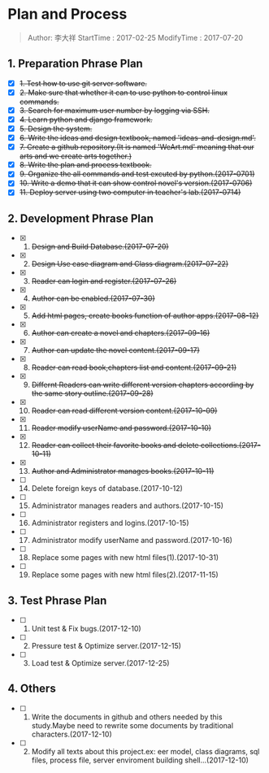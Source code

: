 # Plan and Process
> Author: 李大祥
StartTime : 2017-02-25
ModifyTime :  2017-07-20

## 1. Preparation Phrase Plan
+ [x] ~~1. Test how to use git server software.~~
+ [x] ~~2. Make sure that whether it can to use python to control linux commands.~~
+ [x] ~~3. Search for maximum user number by logging via SSH.~~
+ [x] ~~4. Learn python and django framework.~~
+ [x] ~~5. Design the system.~~
+ [x] ~~6. Write the ideas and design textbook, named 'ideas-and-design.md'.~~
+ [x] ~~7. Create a github repository.(It is named 'WeArt.md' meaning that our arts and we create arts together.)~~
+ [x] ~~8. Write the plan and process textbook.~~
+ [x] ~~9. Organize the all commands and test excuted by python.(2017-0701)~~
+ [x] ~~10. Write a demo that it can show control novel's version.(2017-0706)~~
+ [x] ~~11. Deploy server using two computer in teacher's lab.(2017-0714)~~

## 2. Development Phrase Plan
+ [x] 1. ~~Design and Build Database.(2017-07-20)~~
+ [x] 2. ~~Design Use case diagram and Class diagram.(2017-07-22)~~
+ [x] 3. ~~Reader can login and register.(2017-07-26)~~
+ [x] 4. ~~Author can be enabled.(2017-07-30)~~
+ [x] 5. ~~Add html pages, create books function of author apps.(2017-08-12)~~
+ [x] 6. ~~Author can create a novel and chapters.(2017-09-16)~~
+ [x] 7. ~~Author can update the novel content.(2017-09-17)~~
+ [x] 8. ~~Reader can read book,chapters list and content.(2017-09-21)~~
+ [x] 9. ~~Differnt Readers can write different version chapters according by the same story outline.(2017-09-28)~~
+ [x] 10. ~~Reader can read different version content.(2017-10-09)~~
+ [x] 11. ~~Reader modify userName and password.(2017-10-10)~~
+ [x] 12. ~~Reader can collect their favorite books and delete collections.(2017-10-11)~~
+ [x] 13. ~~Author and Administrator manages books.(2017-10-11)~~
+ [ ] 14. Delete foreign keys of database.(2017-10-12)                
+ [ ] 15. Administrator manages readers and authors.(2017-10-15)      
+ [ ] 16. Administrator registers and logins.(2017-10-15)          
+ [ ] 17. Administrator modify userName and password.(2017-10-16)     
+ [ ] 18. Replace some pages with new html files(1).(2017-10-31)       
+ [ ] 19. Replace some pages with new html files(2).(2017-11-15)

## 3. Test Phrase Plan
+ [ ] 1. Unit test & Fix bugs.(2017-12-10)
+ [ ] 2. Pressure test & Optimize server.(2017-12-15)
+ [ ] 3. Load test & Optimize server.(2017-12-25)

## 4. Others
+ [ ] 1. Write the documents in github and others needed by this study.Maybe need to rewrite some documents by traditional characters.(2017-12-10)
+ [ ] 2. Modify all texts about this project.ex: eer model, class diagrams, sql files, process file, server enviroment building shell...(2017-12-10)
